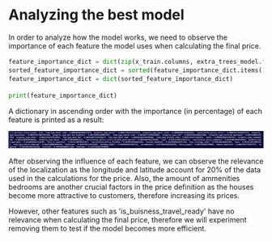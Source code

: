 # Analyzing the best model

In order to analyze how the model works, we need to observe the importance of each feature the model uses when calculating the final price.

```python
feature_importance_dict = dict(zip(x_train.columns, extra_trees_model.feature_importances_ ))
sorted_feature_importance_dict = sorted(feature_importance_dict.items(), key=lambda x:x[1])
feature_importance_dict = dict(sorted_feature_importance_dict)

print(feature_importance_dict)
```

A dictionary in ascending order with the importance (in percentage) of each feature is printed as a result:

![1713738545571](image/README/1713738545571.png)

After observing the influence of each feature, we can observe the relevance of the localization as the longitude and latitude account for 20% of the data used in the calculations for the price. Also, the amount of ammenities bedrooms are another crucial factors in the price definition as the houses become more attractive to customers, therefore increasing its prices.

However, other features such as 'is_buisness_travel_ready' have no relevance when calculating the final price, therefore we will experiment removing them to test if the model becomes more efficient.
